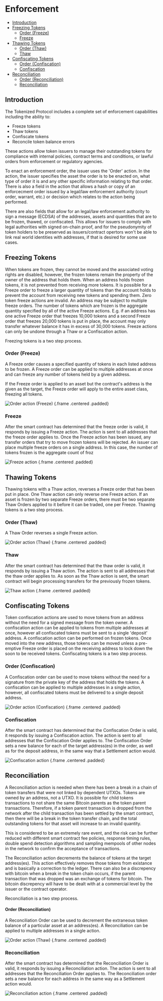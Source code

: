 # Enforcement

- [Introduction](#introduction)
- [Freezing Tokens](#freeze-tokens)
  - [Order (Freeze)](#freeze-order)
  - [Freeze](#freeze-freeze)
- [Thawing Tokens](#thaw-tokens)
  - [Order (Thaw)](#thaw-order)
  - [Thaw](#thaw-thaw)
- [Confiscating Tokens](#confiscating-tokens)
  - [Order (Confiscation)](#confiscation-order)
  - [Confiscation](#confiscation-confiscation)
- [Reconciliation](#reconciliation)
  - [Order (Reconciliation)](#reconciliation-order)
  - [Reconciliation](#reconciliation-reconciliation)

<a name="introduction"></a>
## Introduction

The Tokenized Protocol includes a complete set of enforcement capabilities including the ability to:

- Freeze tokens
- Thaw tokens
- Confiscate tokens
- Reconcile token balance errors

These actions allow token issuers to manage their outstanding tokens for compliance with internal policies, contract terms and conditions, or lawful orders from enforcement or regulatory agencies. 

To enact an enforcement order, the issuer uses the 'Order' action. In the action, the issuer specifies the asset the order is to be enacted on, what type of order it is and any other specific information relating to that order. There is also a field in the action that allows a hash or copy of an enforcecment order issued by a legal/law enforcement authority (court order, warrant, etc.) or decision which relates to the action being performed.  

There are also fields that allow for an legal/law enforcement authority to sign a message (ECDSA) of the addresses, assets and quantities that are to be frozen, thawed, or confiscated.  This allows for issuers to comply with legal authorities with signed on-chain proof, and for the pseudonymity of token holders to be preserved as issuers/contract opertors won't be able to link real world identities with addresses, if that is desired for some use cases.

<a name="freeze-tokens"></a>
## Freezing Tokens

When tokens are frozen, they cannot be moved and the associated voting rights are disabled, however, the frozen tokens remain the property of the owner of the address that holds them.
When an address holds frozen tokens, it is not prevented from receiving more tokens. It is possible for a Freeze order to freeze a larger quantity of tokens than the account holds to prevent the account from receiving new tokens and spending them. Zero token freeze actions are invalid.
An address may be subject to multiple freeze orders. The number of tokens which are frozen is the aggregate quantity specified by all of the active Freeze actions. E.g. if an address has one active Freeze order that freezes 10,000 tokens and a second Freeze order that freezes 20,000 tokens is put in place, the account may only transfer whatever balance it has in excess of 30,000 tokens. Freeze actions can only be undone through a Thaw or a Confiscation action. 

Freezing tokens is a two step process.

<a name="freeze-order"></a>
### Order (Freeze)

A Freeze order causes a specified quantity of tokens in each listed address to be frozen. A Freeze order can be applied to multiple addresses at once and can freeze any number of tokens held by a given address.

If the Freeze order is applied to an asset but the contract's address is the given as the target, the Freeze order will apply to the entire asset class, freezing all tokens.

![Order action (Freeze)](https://raw.githubusercontent.com/tokenized/docs/master/images/order-action-freeze.svg?sanitize=true "Order action (Freeze)") {.frame .centered .padded}

<a name="freeze-freeze"></a>
### Freeze

After the smart contract has determined that the freeze order is valid, it responds by issuing a Freeze action. The action is sent to all addresses that the freeze order applies to. Once the Freeze action has been issued, any transfer orders that try to move frozen tokens will be rejected.
An issuer can place multiple freeze orders on a single address. In this case, the number of tokens frozen is the aggregate count of froz

![Freeze action](https://raw.githubusercontent.com/tokenized/docs/master/images/freeze-action.svg?sanitize=true "Freeze action") {.frame .centered .padded}

<a name="thaw-tokens"></a>
## Thawing Tokens

Thawing tokens with a Thaw action, reverses a Freeze order that has been put in place. One Thaw action can only reverse one Freeze action. If an asset is frozen by two separate Freeze orders, there must be two separate Thaw Orders applied to it before it can be traded, one per Freeze. 
Thawing tokens is a two step process.

<a name="thaw-order"></a>
### Order (Thaw)

A Thaw Order reverses a single Freeze action.

![Order action (Thaw)](https://raw.githubusercontent.com/tokenized/docs/master/images/order-action-thaw.svg?sanitize=true "Order action (Thaw)") {.frame .centered .padded}

<a name="thaw-thaw"></a>
### Thaw

After the smart contract has determined that the thaw order is valid, it responds by issuing a Thaw action. The action is sent to all addresses that the thaw order applies to. As soon as the Thaw action is sent, the smart contract will begin processing transfers for the previously frozen tokens.

![Thaw action](https://raw.githubusercontent.com/tokenized/docs/master/images/thaw-action.svg?sanitize=true "Thaw action") {.frame .centered .padded}

<a name="confiscating-tokens"></a>
## Confiscating Tokens

Token confiscation actions are used to move tokens from an address without the need for a signed message from the token owner. A confiscation action can be applied to tokens from multiple addresses at once, however all confiscated tokens must be sent to a single 'deposit' address. A confiscation action can be performed on frozen tokens. Once moved into the new address, those tokens can be moved unless a pre-emptive Freeze order is placed on the receiving address to lock down the soon to be received tokens.
Confiscating tokens is a two step process.

<a name="confiscation-order"></a>
### Order (Confiscation)

A Confiscation order can be used to move tokens without the need for a signature from the private key of the address that holds the tokens. A confiscation can be applied to multiple addresses in a single action, however, all confiscated tokens must be delivered to a single deposit address.

![Order action (Confiscation)](https://raw.githubusercontent.com/tokenized/docs/master/images/order-action-confiscation.svg?sanitize=true "Order action (Confiscation)") {.frame .centered .padded}

<a name="confiscation-confiscation"></a>
### Confiscation

After the smart contract has determined that the Confiscation Order is valid, it responds by issuing a Confiscation action. The action is sent to all addresses that the Confiscation Order applies to. The Confiscation Order sets a new balance for each of the target address(es) in the order, as well as for the deposit address, in the same way that a Settlement action would.

![Confiscation action](https://raw.githubusercontent.com/tokenized/docs/master/images/confiscation-action.svg?sanitize=true "Confiscation action") {.frame .centered .padded}

<a name="reconciliation"></a>
## Reconciliation

A Reconciliation action is needed when there has been a break in a chain of token transfers that were not linked by dependent UTXOs.  Tokens are owned by an address, not a UTXO.  It is possible for child tokens transactions to not share the same Bitcoin parents as the token parent transactions. Therefore, if a token parent transaction is dropped from the network after the child transaction has been settled by the smart contract, then there will be a break in the token transfer chain, and the total outstanding tokens for that asset will increase to an invalid quantity. 

This is considered to be an extremely rare event, and the risk can be further reduced with different smart contract fee policies, response timing rules, double spend detection algorithms and sampling mempools of other nodes in the network to confirm the acceptance of transactions.

The Reconciliation action decrements the balance of tokens at the target address(es).  This action effectively removes those tokens from existance and is basically a correction to the ledger. There can also be a discrepency with bitcoin when a break in the token chain occurs, if the parent transaction that was dropped was an exchange of tokens for bitcoin.  The bitcoin discrepency will have to be dealt with at a commercial level by the issuer or the contract operator.

Reconciliation is a two step process.

<a name="reconciliation-order"></a>
#### Order (Reconciliation)

A Reconciliation Order can be used to decrement the extraneous token balance of a particular asset at an address(es). A Reconciliation can be applied to multiple addresses in a single action.

![Order action (Thaw)](https://raw.githubusercontent.com/tokenized/docs/master/images/order-action-reconciliation.svg?sanitize=true "Order action (Thaw)") {.frame .centered .padded}

<a name="reconciliation-reconciliation"></a>
### Reconciliation

After the smart contract has determined that the Reconciliation Order is valid, it responds by issuing a Reconciliation action. The action is sent to all addresses that the Reconciliation Order applies to. The Reconciliation order sets a new balance for each address in the same way as a Settlement action would.

![Reconciliation action](https://raw.githubusercontent.com/tokenized/docs/master/images/reconciliation-action.svg?sanitize=true "Reconciliation action") {.frame .centered .padded}

